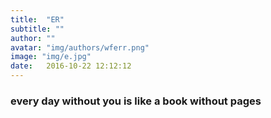 ```yaml
---
title:  "ER"
subtitle: ""
author: ""
avatar: "img/authors/wferr.png"
image: "img/e.jpg"
date:   2016-10-22 12:12:12
---
```


### every day without you is like a book without pages 